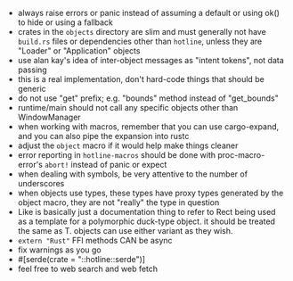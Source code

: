 - always raise errors or panic instead of assuming a default or using ok() to hide or using a fallback
- crates in the `objects` directory are slim and must generally not have `build.rs` files or dependencies other than `hotline`, unless they are "Loader" or "Application" objects
- use alan kay's idea of inter-object messages as "intent tokens", not data passing
- this is a real implementation, don't hard-code things that should be generic
- do not use "get" prefix; e.g. "bounds" method instead of "get_bounds"
- runtime/main should not call any specific objects other than WindowManager
- when working with macros, remember that you can use cargo-expand, and you can also pipe the expansion into rustc
- adjust the `object` macro if it would help make things cleaner
- error reporting in `hotline-macros` should be done with proc-macro-error's `abort!` instead of panic or expect
- when dealing with symbols, be very attentive to the number of underscores
- when objects use types, these types have proxy types generated by the object macro, they are not "really" the type in question
- Like<T> is basically just a documentation thing to refer to Rect being used as a template for a polymorphic duck-type object. it should be treated the same as T. objects can use either variant as they wish.
- `extern "Rust"` FFI methods CAN be async
- fix warnings as you go
- #[serde(crate = "::hotline::serde")]
- feel free to web search and web fetch